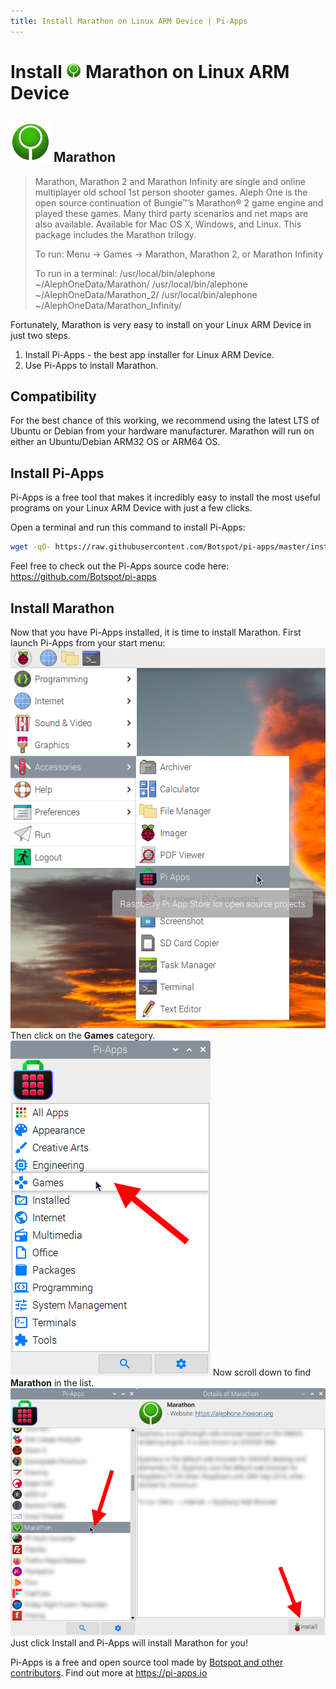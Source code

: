 ```yaml
---
title: Install Marathon on Linux ARM Device | Pi-Apps
---
```

<div class="simple-install-content content">

# Install <img src="/img/app-icons/Marathon/icon-64.png" height=24> Marathon on Linux ARM Device

## <img src="/img/app-icons/Marathon/icon-64.png"> Marathon
> Marathon, Marathon 2 and Marathon Infinity are single and online multiplayer old school 1st person shooter games.
> Aleph One is the open source continuation of Bungie™’s Marathon® 2 game engine and played these games.
> Many third party scenarios and net maps are also available. Available for Mac OS X, Windows, and Linux.
> This package includes the Marathon trilogy.
> 
> To run:
>   Menu -> Games -> Marathon, Marathon 2, or Marathon Infinity
> 
> To run in a terminal: 
>   /usr/local/bin/alephone ~/AlephOneData/Marathon/
>   /usr/local/bin/alephone ~/AlephOneData/Marathon_2/
>   /usr/local/bin/alephone ~/AlephOneData/Marathon_Infinity/

Fortunately, Marathon is very easy to install on your Linux ARM Device in just two steps.
1. Install Pi-Apps - the best app installer for Linux ARM Device.
2. Use Pi-Apps to install Marathon.
</div>
<div class="simple-install-content content">

## Compatibility
For the best chance of this working, we recommend using the latest LTS of Ubuntu or Debian from your hardware manufacturer.
Marathon will run on either an Ubuntu/Debian ARM32 OS or ARM64 OS.
</div>
<div class="simple-install-content content">

## Install Pi-Apps

Pi-Apps is a free tool that makes it incredibly easy to install the most useful programs on your Linux ARM Device with just a few clicks.

Open a terminal and run this command to install Pi-Apps:
```bash
wget -qO- https://raw.githubusercontent.com/Botspot/pi-apps/master/install | bash
```
Feel free to check out the Pi-Apps source code here: https://github.com/Botspot/pi-apps
</div>
<div class="simple-install-content content">

## Install Marathon

Now that you have Pi-Apps installed, it is time to install Marathon.
First launch Pi-Apps from your start menu:
<img src="/img/start-menu.png">
Then click on the <b>Games</b> category.
<img src="/img/category-selections/Games.png">
Now scroll down to find <b>Marathon</b> in the list.
<img src="/img/app-icons/Marathon/app-selection.png">
Just click Install and Pi-Apps will install Marathon for you!
</div>
<div class="simple-install-content content">

Pi-Apps is a free and open source tool made by [Botspot and other contributors](/about/#contributors). Find out more at https://pi-apps.io
</div>

